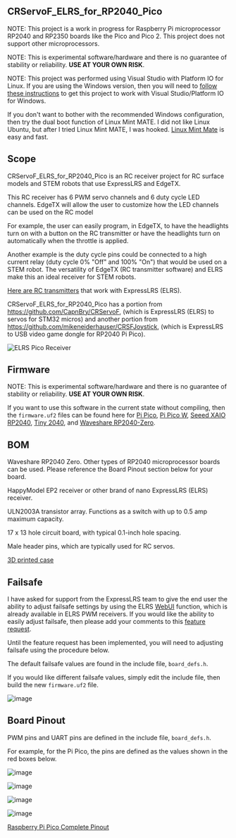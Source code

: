 ## CRServoF_ELRS_for_RP2040_Pico

NOTE: This project is a work in progress for Raspberry Pi microprocessor RP2040 and RP2350 boards like the Pico and Pico 2. This project does not support other microprocessors.  

NOTE: This is experimental software/hardware and there is no guarantee of stability or reliability. **USE AT YOUR OWN RISK**.

NOTE: This project was performed using Visual Studio with Platform IO for Linux. If you are using the Windows version, then you will need to [follow these instructions](https://arduino-pico.readthedocs.io/en/latest/platformio.html#important-steps-for-windows-users-before-installing) to get this project to work with Visual Studio/Platform IO for Windows.

If you don't want to bother with the recommended Windows configuration, then try the dual boot function of Linux Mint MATE. I did not like Linux Ubuntu, but after I tried Linux Mint MATE, I was hooked. [Linux Mint Mate](https://linuxmint-installation-guide.readthedocs.io/en/latest/) is easy and fast.

## Scope

CRServoF_ELRS_for_RP2040_Pico is an RC receiver project for RC surface models and STEM robots that use ExpressLRS and EdgeTX.

This RC receiver has 6 PWM servo channels and 6 duty cycle LED channels. EdgeTX will allow the user to customize how the LED channels can be used on the RC model

For example, the user can easily program, in EdgeTX, to have the headlights turn on with a button on the RC transmitter or have the headlights turn on automatically when the throttle is applied.

Another example is the duty cycle pins could be connected to a high current relay (duty cycle 0% "Off" and 100% "On") that would be used on a STEM robot. The versatility of EdgeTX (RC transmitter software) and ELRS make this an ideal receiver for STEM robots.

[Here are RC transmitters](https://www.radiomasterrc.com/collections/transmitter) that work with ExpressLRS (ELRS).

CRServoF_ELRS_for_RP2040_Pico has a portion from https://github.com/CapnBry/CRServoF, (which is ExpressLRS (ELRS) to servos for STM32 micros) and another portion from https://github.com/mikeneiderhauser/CRSFJoystick, (which is ExpressLRS to USB video game dongle for RP2040 Pi Pico).

![ELRS Pico Receiver](https://github.com/sk8board/CRServoF_ELRS_for_RP2040_Pico/assets/96895142/c6fe0ac9-0438-4121-bc42-f2b662a814d6)

## Firmware

NOTE: This is experimental software/hardware and there is no guarantee of stability or reliability. **USE AT YOUR OWN RISK**.

If you want to use this software in the current state without compiling, then the `firmware.uf2` files can be found here for [Pi Pico](.pio/build/pico),  [Pi Pico W](.pio/build/pico_w),  [Seeed XAIO RP2040](.pio/build/seeedxaio2040),  [Tiny 2040](.pio/build/tiny2040), and  [Waveshare RP2040-Zero](.pio/build/wavesharerp2040zero).

## BOM

Waveshare RP2040 Zero. Other types of RP2040 microprocessor boards can be used. Please reference the Board Pinout section below for your board.

HappyModel EP2 receiver or other brand of nano ExpressLRS (ELRS) receiver.

ULN2003A transistor array. Functions as a switch with up to 0.5 amp maximum capacity.

17 x 13 hole circuit board, with typical 0.1-inch hole spacing.

Male header pins, which are typically used for RC servos.

[3D printed case](https://cad.onshape.com/documents/49e58140c1f2b9d9e9a1d4fe/w/d9ae141b1a74f2ec24c053d8/e/e737a1442b733880049387d5)

## Failsafe

I have asked for support from the ExpressLRS team to give the end user the ability to adjust failsafe settings by using the ELRS [WebUI](https://www.expresslrs.org/hardware/pwm-receivers/?#channel-mapping-and-failsafe) function, which is already available in ELRS PWM receivers. If you would like the ability to easily adjust failsafe, then please add your comments to this [feature request](https://github.com/ExpressLRS/ExpressLRS/discussions/2514). 

Until the feature request has been implemented, you will need to adjusting failsafe using the procedure below.

The default failsafe values are found in the include file, `board_defs.h`.

If you would like different failsafe values, simply edit the include file, then build the new `firmware.uf2` file.

![image](https://github.com/sk8board/CRServoF_ELRS_for_RP2040_Pico/assets/96895142/6bf2b9e2-0c16-41be-bff7-eeb552a1f49d)


## Board Pinout

PWM pins and UART pins are defined in the include file, `board_defs.h`. 

For example, for the Pi Pico, the pins are defined as the values shown in the red boxes below.

![image](https://github.com/sk8board/CRServoF_ELRS_for_RP2040_Pico/assets/96895142/5a16e7aa-889e-49ec-bfcc-44d75272b38d)

![image](https://github.com/sk8board/CRServoF_ELRS_for_RP2040_Pico/assets/96895142/914288ab-c057-4510-b180-132461d0ef29)

![image](https://github.com/sk8board/CRServoF_ELRS_for_RP2040_Pico/assets/96895142/ffe2c00c-5067-41ee-b1b6-32c7f1924cea)

![image](https://github.com/sk8board/CRServoF_ELRS_for_RP2040_Pico/assets/96895142/36ba0081-64e7-4d3e-875d-375b00ba872d)

[Raspberry Pi Pico Complete Pinout](https://github.com/sk8board/CRServoF_ELRS_for_RP2040_Pico/blob/main/hardware/Raspberry%20Pi%20Pico%20Pinout.pdf)
